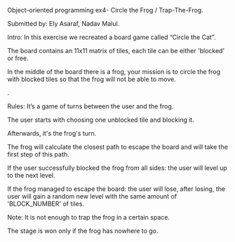 <p>Object-oriented programming ex4- Circle the Frog / Trap-The-Frog.</p>
<p> Submitted by: Ely Asaraf, Nadav Malul.</p>
<p> Intro: In this exercise we recreated a board game called “Circle the Cat”.</p>
<p> The board contains an 11x11 matrix of tiles, each tile can be either 'blocked' or free.</p>
<p> In the middle of the board there is a frog, your mission is to circle the frog with blocked tiles so that the frog will not be able to move.</p>
<p> .</p>
<p>Rules: It’s a game of turns between the user and the frog.</p>
<p> The user starts with choosing one unblocked tile and blocking it.</p>
<p> Afterwards, it's the frog's turn.</p>
<p> The frog will calculate the closest path to escape the board and will take the first step of this path.</p>
<p> If the user successfully blocked the frog from all sides: the user will level up to the next level.</p>
<p> If the frog managed to escape the board: the user will lose, after losing, the user will gain a random new level with the same amount of 'BLOCK_NUMBER' of tiles.</p>
<p>Note: It is not enough to trap the frog in a certain space.</p>
<p>The stage is won only if the frog has nowhere to go.</p>
